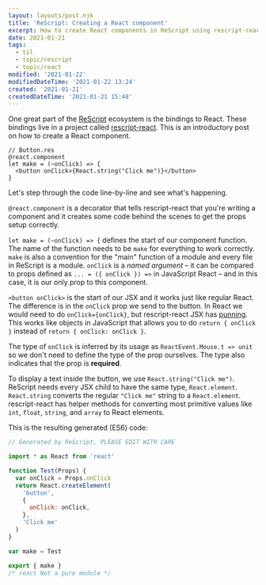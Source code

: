 ```yaml
---
layout: layouts/post.njk
title: 'ReScript: Creating a React component'
excerpt: How to create React components in ReScript using rescript-react
date: 2021-01-21
tags:
  - til
  - topic/rescript
  - topic/react
modified: '2021-01-22'
modifiedDateTime: '2021-01-22 13:24'
created: '2021-01-21'
createdDateTime: '2021-01-21 15:48'
---
```


One great part of the [ReScript](https://rescript-lang.org/) ecosystem is the bindings to React. These bindings live
in a project called [rescript-react](https://rescript-lang.org/docs/react/latest/introduction).
This is an introductory post on how to create a React component.

```reason
// Button.res
@react.component
let make = (~onClick) => {
  <button onClick>{React.string("Click me")}</button>
}
```

Let's step through the code line-by-line and see what's happening.

`@react.component` is a decorator that tells rescript-react that you're writing a
component and it creates some code behind the scenes to get the props setup
correctly.

`let make = (~onClick) => {` defines the start of our component function. The
name of the function needs to be `make` for everything to work
correctly. `make` is also a convention for the "main" function of a module and every
file in ReScript is a module. `onClick` is a _named argument_ – it can be compared to props defined as `... = ({ onClick }) =>` in JavaScript React – and in this case, it is our only prop to this component.

`<button onClick>` is the start of our JSX and it works just like regular React.
The difference is in the `onClick` prop we send to the button. In React we would need to
do `onClick={onClick}`, but rescript-react JSX has [punning](https://rescript-lang.org/docs/manual/latest/jsx#punning). This works like objects in JavaScript that allows you to do `return { onClick }` instead of `return { onClick: onClick }`.

The type of `onClick` is inferred by its usage as `ReactEvent.Mouse.t => unit`
so we don't need to define the type of the prop ourselves. The type also
indicates that the prop is **required**.

To display a text inside the button, we use `React.string("Click me")`. ReScript needs every JSX child to have the same type, `React.element`. `React.string` converts the regular `"Click me"` string to a `React.element`. rescript-react has helper methods for converting most primitive values like `int`, `float`, `string`, and `array` to React elements.

This is the resulting generated (ES6) code:

```js
// Generated by ReScript, PLEASE EDIT WITH CARE

import * as React from 'react'

function Test(Props) {
  var onClick = Props.onClick
  return React.createElement(
    'button',
    {
      onClick: onClick,
    },
    'Click me'
  )
}

var make = Test

export { make }
/* react Not a pure module */
```
